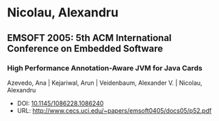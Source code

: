 # Nicolau, Alexandru

## EMSOFT 2005: 5th ACM International Conference on Embedded Software

### High Performance Annotation-Aware JVM for Java Cards
Azevedo, Ana | Kejariwal, Arun | Veidenbaum, Alexander V. | Nicolau, Alexandru
* DOI: [10.1145/1086228.1086240](https://doi.org/10.1145/1086228.1086240)
* URL: <http://www.cecs.uci.edu/~papers/emsoft0405/docs05/p52.pdf>

